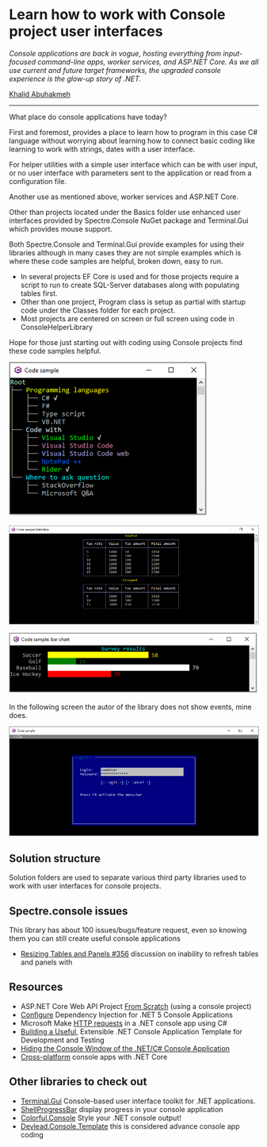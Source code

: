 # Learn how to work with Console project user interfaces

*Console applications are back in vogue, hosting everything from input-focused command-line apps, worker services, and ASP.NET Core. As we all use current and future target frameworks, the upgraded console experience is the glow-up story of .NET.*

[Khalid Abuhakmeh](https://twitter.com/buhakmeh)

---

What place do console applications have today? 

First and foremost, provides a place to learn how to program in this case C# language without worrying about learning how to connect basic coding like learning to work with strings, dates with a user interface.

For helper utilities with a simple user interface which can be with user input, or no user interface with parameters sent to the application or read from a configuration file.

Another use as mentioned above, worker services and ASP.NET Core.

Other than projects located under the Basics folder use enhanced user interfaces provided by Spectre.Console NuGet package and Terminal.Gui which provides mouse support.

Both Spectre.Console and Terminal.Gui provide examples for using their libraries although in many cases they are not simple examples which is where these code samples are helpful, broken down, easy to run.

- In several projects EF Core is used and for those projects require a script to run to create SQL-Server databases along with populating tables first.
- Other than one project, Program class is setup as partial with startup code under the Classes folder for each project.
- Most projects are centered on screen or full screen using code in ConsoleHelperLibrary

Hope for those just starting out with coding using Console projects find these code samples helpful.

![Tree](assets/tree.png)

![Data Table Group](assets/dataTableGroup.png)

![Chart](assets/chart.png)


In the following screen the autor of the library does not show events, mine does.

![Gui](assets/gui.png)

## Solution structure

Solution folders are used to separate various third party libraries used to work with user interfaces for console projects.

## Spectre.console issues

This library has about 100 issues/bugs/feature request, even so knowing them you can still create useful console applications

- [Resizing Tables and Panels #356](https://github.com/spectreconsole/spectre.console/discussions/356) discussion on inability to refresh tables and panels with 

## Resources

- ASP.NET Core Web API Project [From Scratch](https://dotnettutorials.net/lesson/build-asp-net-core-web-api-project/) (using a console project)
- [Configure](https://www.programmingwithwolfgang.com/configure-dependency-injection-for-net-5-console-applications/) Dependency Injection for .NET 5 Console Applications
- Microsoft Make [HTTP requests](https://docs.microsoft.com/en-us/dotnet/csharp/tutorials/console-webapiclient) in a .NET console app using C#
- [Building a Useful](https://www.codeproject.com/Articles/816301/Csharp-Building-a-Useful-Extensible-NET-Console-Ap), Extensible .NET Console Application Template for Development and Testing
- [Hiding the Console Window of the .NET/C# Console Application](https://jamilhallal.blogspot.com/2022/02/hiding-the-console-window-of-the-dotnet-console-application.html)
- [Cross-platform](https://opensource.com/article/17/5/cross-platform-console-apps) console apps with .NET Core

## Other libraries to check out

- [Terminal.Gui](https://github.com/migueldeicaza/gui.cs) Console-based user interface toolkit for .NET applications.
- [ShellProgressBar](https://github.com/Mpdreamz/shellprogressbar) display progress in your console application
- [Colorful.Console](https://github.com/tomakita/Colorful.Console) Style your .NET console output!
- [Devlead.Console.Template](https://www.devlead.se/posts/2021/2021-01-15-my-preferred-console-stack) this is considered advance console app coding